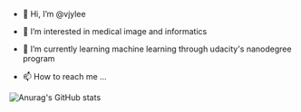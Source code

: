 - 👋 Hi, I’m @vjylee
- 👀 I’m interested in medical image and informatics
- 🌱 I’m currently learning machine learning through udacity's nanodegree program

- 📫 How to reach me ...

<!---
vjylee/vjylee is a ✨ special ✨ repository because its `README.md` (this file) appears on your GitHub profile.
You can click the Preview link to take a look at your changes.
--->
![Anurag's GitHub stats](https://github-readme-stats.vercel.app/api?username=vjyleeID&show_icons=true&theme=radical)
